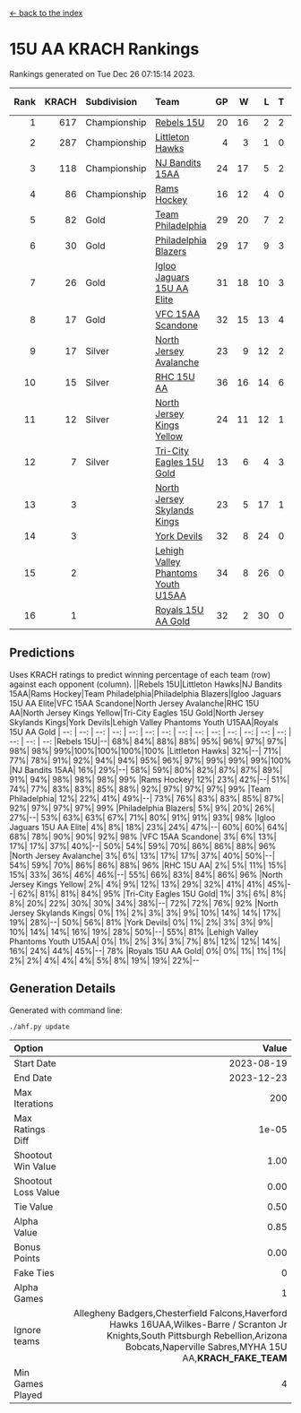 [<- back to the index](readme.md)
# 15U AA KRACH Rankings
Rankings generated on Tue Dec 26 07:15:14 2023.

Rank|KRACH|Subdivision|Team|GP|W|L|T|OTW|OTL|SoS|Exp Wins|Win Diff
---:|---:|:---|:---|---:|---:|---:|---:|---:|---:|---:|---:|---:
1|617|Championship|[Rebels 15U](https://gamesheetstats.com/seasons/3659/teams/140654/schedule)|20|16|2|2|0|1|451|17.8|-0.0
2|287|Championship|[Littleton Hawks](https://gamesheetstats.com/seasons/3659/teams/177078/schedule)|4|3|1|0|0|0|156|3.8|-0.0
3|118|Championship|[NJ Bandits 15AA](https://gamesheetstats.com/seasons/3659/teams/140648/schedule)|24|17|5|2|0|1|99|18.9|0.0
4|86|Championship|[Rams Hockey](https://gamesheetstats.com/seasons/3659/teams/140653/schedule)|16|12|4|0|2|2|282|12.9|0.0
5|82|Gold|[Team Philadelphia](https://gamesheetstats.com/seasons/3659/teams/140657/schedule)|29|20|7|2|1|0|95|21.9|0.0
6|30|Gold|[Philadelphia Blazers](https://gamesheetstats.com/seasons/3659/teams/140652/schedule)|29|17|9|3|5|1|28|19.4|0.0
7|26|Gold|[Igloo Jaguars 15U AA Elite](https://gamesheetstats.com/seasons/3659/teams/140645/schedule)|31|18|10|3|2|2|26|20.4|0.0
8|17|Gold|[VFC 15AA Scandone](https://gamesheetstats.com/seasons/3659/teams/140659/schedule)|32|15|13|4|2|4|175|17.9|0.0
9|17|Silver|[North Jersey Avalanche](https://gamesheetstats.com/seasons/3659/teams/140649/schedule)|23|9|12|2|2|1|231|10.9|0.0
10|15|Silver|[RHC 15U AA](https://gamesheetstats.com/seasons/3659/teams/140655/schedule)|36|16|14|6|0|4|31|19.9|0.0
11|12|Silver|[North Jersey Kings Yellow](https://gamesheetstats.com/seasons/3659/teams/140650/schedule)|24|11|12|1|1|0|52|12.4|0.0
12|7|Silver|[Tri-City Eagles 15U Gold](https://gamesheetstats.com/seasons/3659/teams/140658/schedule)|13|6|4|3|0|0|9|8.4|0.0
13|3||[North Jersey Skylands Kings](https://gamesheetstats.com/seasons/3659/teams/140651/schedule)|23|5|17|1|0|1|98|6.4|0.0
14|3||[York Devils](https://gamesheetstats.com/seasons/3659/teams/140660/schedule)|32|8|24|0|2|2|43|8.9|0.0
15|2||[Lehigh Valley Phantoms Youth U15AA](https://gamesheetstats.com/seasons/3659/teams/140646/schedule)|34|8|26|0|0|1|21|8.9|0.0
16|1||[Royals 15U AA Gold](https://gamesheetstats.com/seasons/3659/teams/140656/schedule)|32|2|30|0|2|0|26|2.9|0.0

## Predictions
Uses KRACH ratings to predict winning percentage of each team (row) against each opponent (column).
||Rebels 15U|Littleton Hawks|NJ Bandits 15AA|Rams Hockey|Team Philadelphia|Philadelphia Blazers|Igloo Jaguars 15U AA Elite|VFC 15AA Scandone|North Jersey Avalanche|RHC 15U AA|North Jersey Kings Yellow|Tri-City Eagles 15U Gold|North Jersey Skylands Kings|York Devils|Lehigh Valley Phantoms Youth U15AA|Royals 15U AA Gold
| --: | --: | --: | --: | --: | --: | --: | --: | --: | --: | --: | --: | --: | --: | --: | --: | --: 
|Rebels 15U|--| 68%| 84%| 88%| 88%| 95%| 96%| 97%| 97%| 98%| 98%| 99%|100%|100%|100%|100%
|Littleton Hawks| 32%|--| 71%| 77%| 78%| 91%| 92%| 94%| 94%| 95%| 96%| 97%| 99%| 99%| 99%|100%
|NJ Bandits 15AA| 16%| 29%|--| 58%| 59%| 80%| 82%| 87%| 87%| 89%| 91%| 94%| 98%| 98%| 98%| 99%
|Rams Hockey| 12%| 23%| 42%|--| 51%| 74%| 77%| 83%| 83%| 85%| 88%| 92%| 97%| 97%| 97%| 99%
|Team Philadelphia| 12%| 22%| 41%| 49%|--| 73%| 76%| 83%| 83%| 85%| 87%| 92%| 97%| 97%| 97%| 99%
|Philadelphia Blazers|  5%|  9%| 20%| 26%| 27%|--| 53%| 63%| 63%| 67%| 71%| 80%| 91%| 91%| 93%| 98%
|Igloo Jaguars 15U AA Elite|  4%|  8%| 18%| 23%| 24%| 47%|--| 60%| 60%| 64%| 68%| 78%| 90%| 90%| 92%| 98%
|VFC 15AA Scandone|  3%|  6%| 13%| 17%| 17%| 37%| 40%|--| 50%| 54%| 59%| 70%| 86%| 86%| 88%| 96%
|North Jersey Avalanche|  3%|  6%| 13%| 17%| 17%| 37%| 40%| 50%|--| 54%| 59%| 70%| 86%| 86%| 88%| 96%
|RHC 15U AA|  2%|  5%| 11%| 15%| 15%| 33%| 36%| 46%| 46%|--| 55%| 66%| 83%| 84%| 86%| 96%
|North Jersey Kings Yellow|  2%|  4%|  9%| 12%| 13%| 29%| 32%| 41%| 41%| 45%|--| 62%| 81%| 81%| 84%| 95%
|Tri-City Eagles 15U Gold|  1%|  3%|  6%|  8%|  8%| 20%| 22%| 30%| 30%| 34%| 38%|--| 72%| 72%| 76%| 92%
|North Jersey Skylands Kings|  0%|  1%|  2%|  3%|  3%|  9%| 10%| 14%| 14%| 17%| 19%| 28%|--| 50%| 56%| 81%
|York Devils|  0%|  1%|  2%|  3%|  3%|  9%| 10%| 14%| 14%| 16%| 19%| 28%| 50%|--| 55%| 81%
|Lehigh Valley Phantoms Youth U15AA|  0%|  1%|  2%|  3%|  3%|  7%|  8%| 12%| 12%| 14%| 16%| 24%| 44%| 45%|--| 78%
|Royals 15U AA Gold|  0%|  0%|  1%|  1%|  1%|  2%|  2%|  4%|  4%|  4%|  5%|  8%| 19%| 19%| 22%|--

## Generation Details

Generated with command line:
```
./ahf.py update
```

| Option | Value |
| :----- | ----: |
| Start Date | 2023-08-19 |
| End Date | 2023-12-23 |
| Max Iterations | 200 |
| Max Ratings Diff | 1e-05 |
| Shootout Win Value | 1.00 |
| Shootout Loss Value | 0.00 |
| Tie Value | 0.50 |
| Alpha Value | 0.85 |
| Bonus Points | 0.00 |
| Fake Ties | 0 |
| Alpha Games | 1 |
| Ignore teams | Allegheny Badgers,Chesterfield Falcons,Haverford Hawks 16UAA,Wilkes-Barre / Scranton Jr Knights,South Pittsburgh Rebellion,Arizona Bobcats,Naperville Sabres,MYHA 15U AA,__KRACH_FAKE_TEAM__ |
| Min Games Played | 4 |

